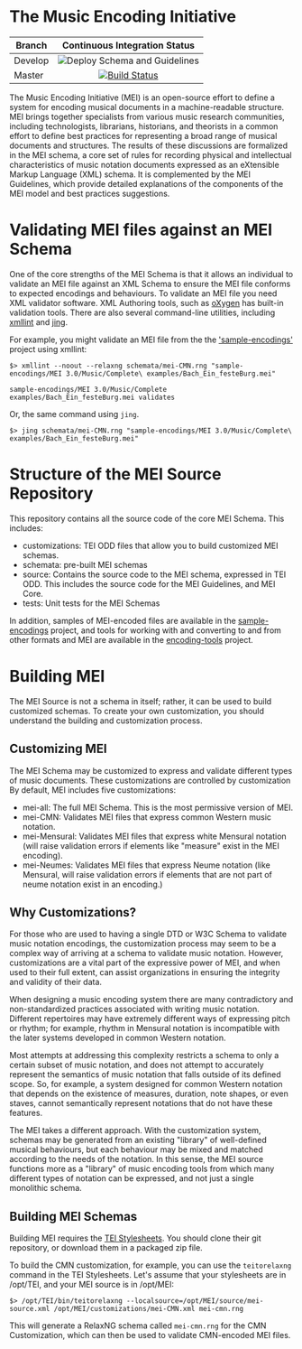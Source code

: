 # The Music Encoding Initiative

| Branch        | Continuous Integration Status  |
| ------------- |:------------------------------:|
| Develop       |![Deploy Schema and Guidelines](https://github.com/music-encoding/music-encoding/workflows/Deploy%20Schema%20and%20Guidelines/badge.svg?branch=develop) |
| Master | [![Build Status](https://travis-ci.org/music-encoding/music-encoding.svg?branch=master)](https://travis-ci.org/music-encoding/music-encoding) |

The Music Encoding Initiative (MEI) is an open-source effort to define a system for encoding musical documents in a machine-readable structure. MEI brings together specialists from various music research communities, including technologists, librarians, historians, and theorists in a common effort to define best practices for representing a broad range of musical documents and structures. The results of these discussions are formalized in the MEI schema, a core set of rules for recording physical and intellectual characteristics of music notation documents expressed as an eXtensible Markup Language (XML) schema. It is complemented by the MEI Guidelines, which provide detailed explanations of the components of the MEI model and best practices suggestions.

# Validating MEI files against an MEI Schema

One of the core strengths of the MEI Schema is that it allows an individual to validate an MEI file against an XML Schema to ensure the MEI file conforms to expected encodings and behaviours. To validate an MEI file you need XML validator software. XML Authoring tools, such as [oXygen](http://www.oxygenxml.com) has built-in validation tools. There are also several command-line utilities, including [xmllint](http://xmlsoft.org/xmllint.html) and [jing](http://www.thaiopensource.com/relaxng/jing.html).

For example, you might validate an MEI file from the the ['sample-encodings'](https://github.com/music-encoding/sample-encodings/) project using xmllint:

    $> xmllint --noout --relaxng schemata/mei-CMN.rng "sample-encodings/MEI 3.0/Music/Complete\ examples/Bach_Ein_festeBurg.mei"

    sample-encodings/MEI 3.0/Music/Complete examples/Bach_Ein_festeBurg.mei validates

Or, the same command using `jing`. 

    $> jing schemata/mei-CMN.rng "sample-encodings/MEI 3.0/Music/Complete\ examples/Bach_Ein_festeBurg.mei"

# Structure of the MEI Source Repository

This repository contains all the source code of the core MEI Schema. This includes:

 * customizations: TEI ODD files that allow you to build customized MEI schemas.
 * schemata: pre-built MEI schemas
 * source: Contains the source code to the MEI schema, expressed in TEI ODD. This includes the source code for the MEI Guidelines, and MEI Core.
 * tests: Unit tests for the MEI Schemas

In addition, samples of MEI-encoded files are available in the [sample-encodings](https://github.com/music-encoding/sample-encodings) project, and tools for working with and converting to and from other formats and MEI are available in the [encoding-tools](https://github.com/music-encoding/encoding-tools) project.  

# Building MEI

The MEI Source is not a schema in itself; rather, it can be used to build customized schemas. To create your own customization, you should understand the building and customization process.

## Customizing MEI

The MEI Schema may be customized to express and validate different types of music documents. These customizations are controlled by customization  By default, MEI includes five customizations:

 * mei-all: The full MEI Schema. This is the most permissive version of MEI.
 * mei-CMN: Validates MEI files that express common Western music notation.
 * mei-Mensural: Validates MEI files that express white Mensural notation (will raise validation errors if elements like "measure" exist in the MEI encoding).
 * mei-Neumes: Validates MEI files that express Neume notation (like Mensural, will raise validation errors if elements that are not part of neume notation exist in an encoding.)

## Why Customizations?

For those who are used to having a single DTD or W3C Schema to validate music notation encodings, the customization process may seem to be a complex way of arriving at a schema to validate music notation. However, customizations are a vital part of the expressive power of MEI, and when used to their full extent, can assist organizations in ensuring the integrity and validity of their data.

When designing a music encoding system there are many contradictory and non-standardized practices associated with writing music notation. Different repertoires may have extremely different ways of expressing pitch or rhythm; for example, rhythm in Mensural notation is incompatible with the later systems developed in common Western notation.

Most attempts at addressing this complexity restricts a schema to only a certain subset of music notation, and does not attempt to accurately represent the semantics of music notation that falls outside of its defined scope. So, for example, a system designed for common Western notation that depends on the existence of measures, duration, note shapes, or even staves, cannot semantically represent notations that do not have these features.

The MEI takes a different approach. With the customization system, schemas may be generated from an existing "library" of well-defined musical behaviours, but each behaviour may be mixed and matched according to the needs of the notation. In this sense, the MEI source functions more as a "library" of music encoding tools from which many different types of notation can be expressed, and not just a single monolithic schema.

## Building MEI Schemas

Building MEI requires the [TEI Stylesheets](https://github.com/TEIC/Stylesheets/). You should clone their git repository, or download them in a packaged zip file.

To build the CMN customization, for example, you can use the `teitorelaxng` command in the TEI Stylesheets. Let's assume that your stylesheets are in /opt/TEI, and your MEI source is in /opt/MEI:

    $> /opt/TEI/bin/teitorelaxng --localsource=/opt/MEI/source/mei-source.xml /opt/MEI/customizations/mei-CMN.xml mei-cmn.rng

This will generate a RelaxNG schema called `mei-cmn.rng` for the CMN Customization, which can then be used to validate CMN-encoded MEI files.
